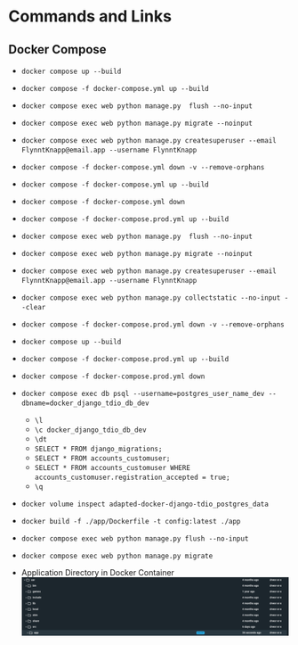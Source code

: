 # Commands and Links

## Docker Compose

- `docker compose up --build`

- `docker compose -f docker-compose.yml up --build`
- `docker compose exec web python manage.py  flush --no-input`
- `docker compose exec web python manage.py migrate --noinput`
- `docker compose exec web python manage.py createsuperuser --email FlynntKnapp@email.app --username FlynntKnapp`
- `docker compose -f docker-compose.yml down -v --remove-orphans`

- `docker compose -f docker-compose.yml up --build`
- `docker compose -f docker-compose.yml down`


- `docker compose -f docker-compose.prod.yml up --build`
- `docker compose exec web python manage.py  flush --no-input`
- `docker compose exec web python manage.py migrate --noinput`
- `docker compose exec web python manage.py createsuperuser --email FlynntKnapp@email.app --username FlynntKnapp`
- `docker compose exec web python manage.py collectstatic --no-input --clear`
- `docker compose -f docker-compose.prod.yml down -v --remove-orphans`

- `docker compose up --build`
- `docker compose -f docker-compose.prod.yml up --build`
- `docker compose -f docker-compose.prod.yml down`



- `docker compose exec db psql --username=postgres_user_name_dev --dbname=docker_django_tdio_db_dev`
    - `\l`
    - `\c docker_django_tdio_db_dev`
    - `\dt`
    - `SELECT * FROM django_migrations;`
    - `SELECT * FROM accounts_customuser;`
    - `SELECT * FROM accounts_customuser WHERE accounts_customuser.registration_accepted = true;`
    - `\q`
- `docker volume inspect adapted-docker-django-tdio_postgres_data`

- `docker build -f ./app/Dockerfile -t config:latest ./app`

- `docker compose exec web python manage.py flush --no-input`
- `docker compose exec web python manage.py migrate`

- Application Directory in Docker Container
    ![Application directory in Docker Container](../documentation_images/ApplicationLocation.png)
